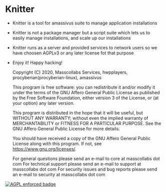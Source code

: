 # Knitter

* Knitter is a tool for amassivus suite to manage application installations
* Knitter is not a package manager but a script suite which lets us to easily manage installations, and scale up our installations 
* Knitter runs as a server and provided services to network users so we have choosen AGPLv3 or any later license fot that purpose
* Enjoy it! Happy hacking!

   	Copyright (C) 2020,  Masscollabs Services, hwpplayers, procyberian(procyberian-linux), amassivus

    This program is free software: you can redistribute it and/or modify
    it under the terms of the GNU Affero General Public License as published
    by the Free Software Foundation, either version 3 of the License, or
    (at your option) any later version.

    This program is distributed in the hope that it will be useful,
    but WITHOUT ANY WARRANTY; without even the implied warranty of
    MERCHANTABILITY or FITNESS FOR A PARTICULAR PURPOSE.  See the
    GNU Affero General Public License for more details.

    You should have received a copy of the GNU Affero General Public License
    along with this program.  If not, see <https://www.gnu.org/licenses/>.

    For general questions please send an e-mail to core at masscollabs dot com
    For technical support please send an e-mail to support at masscollabs dot com
    For security issues and bug reports please send an e-mail to security at masscollabs dot com

[![AGPL enforced badge](https://img.shields.io/badge/AGPL-enforced-blue.svg "This project enforces the GPL.")](https://gplenforced.org)


